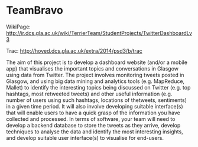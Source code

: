 TeamBravo
=========

WikiPage: http://ir.dcs.gla.ac.uk/wiki/TerrierTeam/StudentProjects/TwitterDashboardLv3

Trac: http://hoved.dcs.gla.ac.uk/extra/2014/psd3/b/trac


The aim of this project is to develop a dashboard website (and/or a mobile app) that visualises the important topics and conversations in Glasgow using data from Twitter. The project involves monitoring tweets posted in Glasgow, and using big data mining and analytics tools (e.g. MapReduce, Mallet) to identify the interesting topics being discussed on Twitter (e.g. top hashtags, most retweeted tweets) and other useful information (e.g. number of users using such hashtags, locations of thetweets, sentiments) in a given time period. It will also involve developing suitable interface(s) that will enable users to have a quick grasp of the information you have collected and processed. In terms of software, your team will need to develop a backend database to store the tweets as they arrive, develop techniques to analyse the data and identify the most interesting insights, and develop suitable user interface(s) to visualise for end-users.

